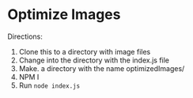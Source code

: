 # Optimize Images

Directions:

1. Clone this to a directory with image files 
2. Change into the directory with the index.js file
3. Make. a directory with the name optimizedImages/
4. NPM I 
5. Run ```node index.js```
